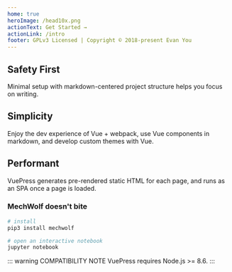 ```yaml
---
home: true
heroImage: /head10x.png
actionText: Get Started →
actionLink: /intro
footer: GPLv3 Licensed | Copyright © 2018-present Evan You
---
```


<div style="text-align: center">
  <Bit/>
</div>

<div class="features">
  <div class="feature">
    <h2>Safety First</h2>
    <p>Minimal setup with markdown-centered project structure helps you focus on writing.</p>
  </div>
  <div class="feature">
    <h2>Simplicity</h2>
    <p>Enjoy the dev experience of Vue + webpack, use Vue components in markdown, and develop custom themes with Vue.</p>
  </div>
  <div class="feature">
    <h2>Performant</h2>
    <p>VuePress generates pre-rendered static HTML for each page, and runs as an SPA once a page is loaded.</p>
  </div>
</div>

### MechWolf doesn't bite

```bash
# install
pip3 install mechwolf

# open an interactive notebook
jupyter notebook
```

::: warning COMPATIBILITY NOTE
VuePress requires Node.js >= 8.6.
:::

